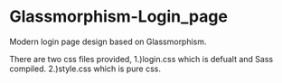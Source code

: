 # Glassmorphism-Login_page
Modern login page design based on Glassmorphism.

There are two css files provided,
  1.)login.css which is defualt and Sass compiled.
  2.)style.css which is pure css.
